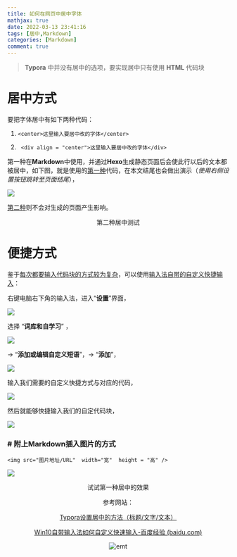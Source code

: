 ```yaml
---
title: 如何在网页中居中字体
mathjax: true
date: 2022-03-13 23:41:16
tags: [居中,Markdown]
categories: [Markdown]
comment: true
---
```


>**Typora** 中并没有居中的选项，要实现居中只有使用 **HTML**  代码块

# 居中方式

要把字体居中有如下两种代码：

1.  `<center>这里输入要居中改的字体</center>`

2.   ` <div align = "center">这里输入要居中改的字体</div>`

第一种在**Markdown**中使用，并通过**Hexo**生成静态页面后会使此行以后的文本都被居中，如下图，就是使用的<u>第一种</u>代码，在本文结尾也会做出演示（*使用右侧设置按钮跳转至页面结尾*），



![](https://s3.bmp.ovh/imgs/2022/03/342af2eb0ccd3555.png)

<u>第二种</u>则不会对生成的页面产生影响。

<div align = "center">第二种居中测试</div>

# 便捷方式

鉴于<u>每次都要输入代码块的方式较为复杂</u>，可以使用<u>输入法自带的自定义快捷输入</u>：

右键电脑右下角的输入法，进入“**设置**”界面，

![](https://s3.bmp.ovh/imgs/2022/03/643f79d7102b8e4a.png)

选择 “**词库和自学习**” ，

![](https://s3.bmp.ovh/imgs/2022/03/ee19b9511e6b6e23.png)

-> “**添加或编辑自定义短语**”，-> “**添加**”，

![](https://s3.bmp.ovh/imgs/2022/03/6f4eb8a38f36fe1a.png)

输入我们需要的自定义快捷方式与对应的代码，

![](https://s3.bmp.ovh/imgs/2022/03/f32d1b8331beb18c.png)

然后就能够快捷输入我们的自定代码块，

![](https://s3.bmp.ovh/imgs/2022/03/9dab070c4921eb47.png)

### # 附上Markdown插入图片的方式

`<img src="图片地址/URL"  width="宽"  height = "高" />`

![](https://s3.bmp.ovh/imgs/2022/03/672053379f3d2bd8.png)



<center>试试第一种居中的效果<center/>

参考网站：

[Typora设置居中的方法（标题/文字/文本）](https://blog.csdn.net/sinat_25207295/article/details/116033800)

[Win10自带输入法如何自定义快速输入-百度经验 (baidu.com)](https://jingyan.baidu.com/article/fdffd1f8e896f8b3e88ca158.html)



![emt](emt.jpg)